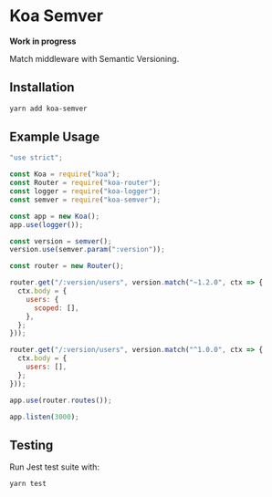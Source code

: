 # Koa Semver

**Work in progress**

Match middleware with Semantic Versioning.

## Installation

```sh
yarn add koa-semver
```

## Example Usage

```js
"use strict";

const Koa = require("koa");
const Router = require("koa-router");
const logger = require("koa-logger");
const semver = require("koa-semver");

const app = new Koa();
app.use(logger());

const version = semver();
version.use(semver.param(":version"));

const router = new Router();

router.get("/:version/users", version.match("~1.2.0", ctx => {
  ctx.body = {
    users: {
      scoped: [],
    },
  };
}));

router.get("/:version/users", version.match("^1.0.0", ctx => {
  ctx.body = {
    users: [],
  };
}));

app.use(router.routes());

app.listen(3000);
```

## Testing

Run Jest test suite with:

```sh
yarn test
```
